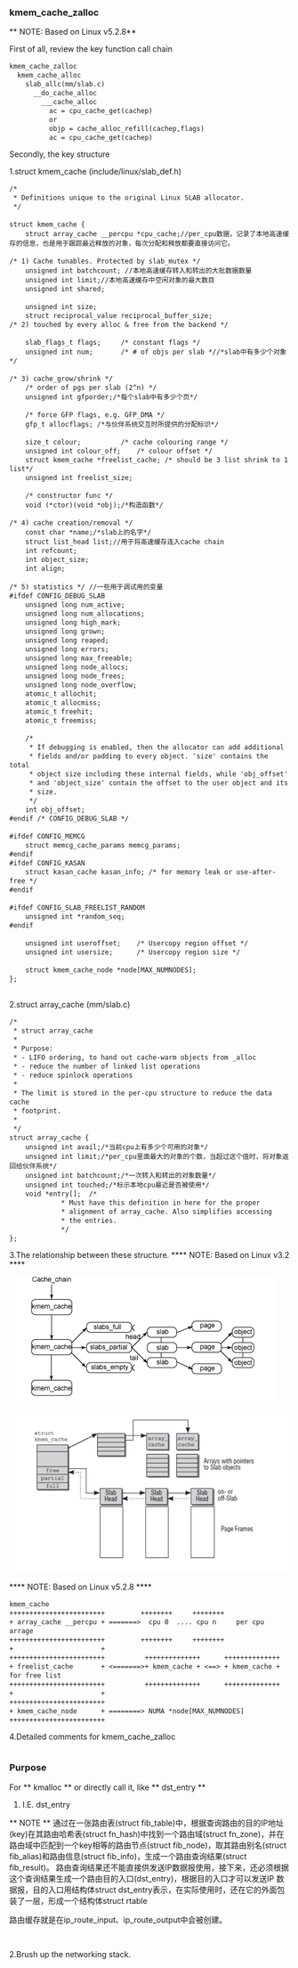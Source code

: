 ### kmem_cache_zalloc

** NOTE: Based on Linux v5.2.8**

First of all, review the key function call chain

```
kmem_cache_zalloc
  kmem_cache_alloc
    slab_allc(mm/slab.c)
      __do_cache_alloc
        ___cache_alloc
          ac = cpu_cache_get(cachep)
          or
          objp = cache_alloc_refill(cachep,flags)
          ac = cpu_cache_get(cachep)
```
Secondly, the key structure

1.struct kmem_cache (include/linux/slab_def.h)

```
/*
 * Definitions unique to the original Linux SLAB allocator.
 */

struct kmem_cache {
	struct array_cache __percpu *cpu_cache;//per_cpu数据，记录了本地高速缓存的信息，也是用于跟踪最近释放的对象，每次分配和释放都要直接访问它。

/* 1) Cache tunables. Protected by slab_mutex */
	unsigned int batchcount; //本地高速缓存转入和转出的大批数据数量
	unsigned int limit;//本地高速缓存中空闲对象的最大数目
	unsigned int shared;

	unsigned int size;
	struct reciprocal_value reciprocal_buffer_size;
/* 2) touched by every alloc & free from the backend */

	slab_flags_t flags;		/* constant flags */
	unsigned int num;		/* # of objs per slab *//*slab中有多少个对象*/

/* 3) cache_grow/shrink */
	/* order of pgs per slab (2^n) */
	unsigned int gfporder;/*每个slab中有多少个页*/

	/* force GFP flags, e.g. GFP_DMA */
	gfp_t allocflags; /*与伙伴系统交互时所提供的分配标识*/  

	size_t colour;			/* cache colouring range */
	unsigned int colour_off;	/* colour offset */
	struct kmem_cache *freelist_cache; /* should be 3 list shrink to 1 list*/
	unsigned int freelist_size;

	/* constructor func */
	void (*ctor)(void *obj);/*构造函数*/

/* 4) cache creation/removal */
	const char *name;/*slab上的名字*/
	struct list_head list;//用于将高速缓存连入cache chain
	int refcount;
	int object_size;
	int align;

/* 5) statistics */ //一些用于调试用的变量
#ifdef CONFIG_DEBUG_SLAB
	unsigned long num_active;
	unsigned long num_allocations;
	unsigned long high_mark;
	unsigned long grown;
	unsigned long reaped;
	unsigned long errors;
	unsigned long max_freeable;
	unsigned long node_allocs;
	unsigned long node_frees;
	unsigned long node_overflow;
	atomic_t allochit;
	atomic_t allocmiss;
	atomic_t freehit;
	atomic_t freemiss;

	/*
	 * If debugging is enabled, then the allocator can add additional
	 * fields and/or padding to every object. 'size' contains the total
	 * object size including these internal fields, while 'obj_offset'
	 * and 'object_size' contain the offset to the user object and its
	 * size.
	 */
	int obj_offset;
#endif /* CONFIG_DEBUG_SLAB */

#ifdef CONFIG_MEMCG
	struct memcg_cache_params memcg_params;
#endif
#ifdef CONFIG_KASAN
	struct kasan_cache kasan_info; /* for memory leak or use-after-free */
#endif

#ifdef CONFIG_SLAB_FREELIST_RANDOM
	unsigned int *random_seq;
#endif

	unsigned int useroffset;	/* Usercopy region offset */
	unsigned int usersize;		/* Usercopy region size */

	struct kmem_cache_node *node[MAX_NUMNODES];
};


```
2.struct array_cache (mm/slab.c)

```
/*
 * struct array_cache
 *
 * Purpose:
 * - LIFO ordering, to hand out cache-warm objects from _alloc
 * - reduce the number of linked list operations
 * - reduce spinlock operations
 *
 * The limit is stored in the per-cpu structure to reduce the data cache
 * footprint.
 *
 */
struct array_cache {
	unsigned int avail;/*当前cpu上有多少个可用的对象*/
	unsigned int limit;/*per_cpu里面最大的对象的个数，当超过这个值时，将对象返回给伙伴系统*/
	unsigned int batchcount;/*一次转入和转出的对象数量*/
	unsigned int touched;/*标示本地cpu最近是否被使用*/
	void *entry[];	/*
			 * Must have this definition in here for the proper
			 * alignment of array_cache. Also simplifies accessing
			 * the entries.
			 */
};

```

3.The relationship between these structure.
**** NOTE: Based on Linux v3.2 ****

![Alt text](/pic/relationship.png)

![Alt text](/pic/relationship1.png)

**** NOTE: Based on Linux v5.2.8 ****

```
kmem_cache                        
++++++++++++++++++++++++         ++++++++     ++++++++
+ array_cache __percpu + =======>  cpu 0  .... cpu n     per cpu arrage
++++++++++++++++++++++++         ++++++++     ++++++++
+                      +
++++++++++++++++++++++++          ++++++++++++++      ++++++++++++++
+ freelist_cache       + <=======>+ kmem_cache + <==> + kmem_cache + for free list
++++++++++++++++++++++++          ++++++++++++++      ++++++++++++++
+                      +
++++++++++++++++++++++++
+ kmem_cache_node      + ========> NUMA *node[MAX_NUMNODES]
++++++++++++++++++++++++
```

4.Detailed comments for kmem_cache_zalloc

```

```

### Purpose

For ** kmalloc ** or directly call it, like ** dst_entry **

1. I.E. dst_entry

** NOTE **
通过在一张路由表(struct fib_table)中，根据查询路由的目的IP地址(key)在其路由哈希表(struct fn_hash)中找到一个路由域(struct fn_zone)，并在路由域中匹配到一个key相等的路由节点(struct fib_node)，取其路由别名(struct fib_alias)和路由信息(struct fib_info)，生成一个路由查询结果(struct fib_result)。
    路由查询结果还不能直接供发送IP数据报使用，接下来，还必须根据这个查询结果生成一个路由目的入口(dst_entry)，根据目的入口才可以发送IP 数据报，目的入口用结构体struct dst_entry表示，在实际使用时，还在它的外面包装了一层，形成一个结构体struct rtable

路由缓存就是在ip_route_input、ip_route_output中会被创建。

```


```

2.Brush up the networking stack.

```

```
